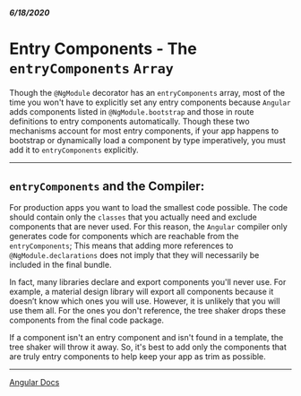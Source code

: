 ##### 6/18/2020
# Entry Components - The `entryComponents` `Array`
Though the `@NgModule` decorator has an `entryComponents` array, most of the time you won't have to explicitly set any entry components because `Angular` adds components listed in `@NgModule.bootstrap` and those in route definitions to entry components automatically. Though these two mechanisms account for most entry components, if your app happens to bootstrap or dynamically load a component by type imperatively, you must add it to `entryComponents` explicitly.

---

## `entryComponents` and the Compiler:
For production apps you want to load the smallest code possible. The code should contain only the `classes` that you actually need and exclude components that are never used. For this reason, the `Angular` compiler only generates code for components which are reachable from the `entryComponents`; This means that adding more references to `@NgModule.declarations` does not imply that they will necessarily be included in the final bundle.

In fact, many libraries declare and export components you'll never use. For example, a material design library will export all components because it doesn’t know which ones you will use. However, it is unlikely that you will use them all. For the ones you don't reference, the tree shaker drops these components from the final code package.

If a component isn't an entry component and isn't found in a template, the tree shaker will throw it away. So, it's best to add only the components that are truly entry components to help keep your app as trim as possible.

---

[Angular Docs](https://angular.io/guide/entry-components#the-entrycomponents-array)